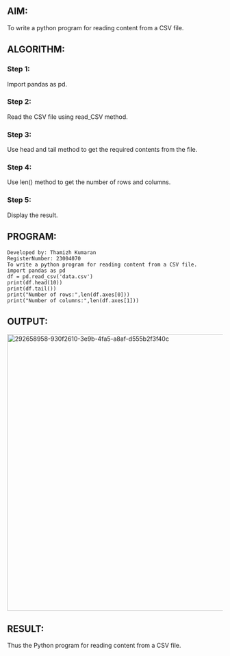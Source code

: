 ## AIM:
To write a python program for reading content from a CSV file.

## ALGORITHM:
### Step 1:
Import pandas as pd.
### Step 2:
Read the CSV file using read_CSV method.
### Step 3:
Use head and tail method to get the required contents from the file.
### Step 4:
Use len() method to get the number of rows and columns.
### Step 5:
Display the result.

## PROGRAM:
```
Developed by: Thamizh Kumaran
RegisterNumber: 23004070
To write a python program for reading content from a CSV file.
import pandas as pd
df = pd.read_csv('data.csv')
print(df.head(10))
print(df.tail())
print("Number of rows:",len(df.axes[0]))
print("Number of columns:",len(df.axes[1]))
```

## OUTPUT:
<img width="644" alt="292658958-930f2610-3e9b-4fa5-a8af-d555b2f3f40c" src="https://github.com/Thamizhjo/Read-from-CSV/assets/123891476/770e34b9-76b9-4ef4-8190-1f11f5582a5a">


## RESULT:
Thus the Python program for reading content from a CSV file.

